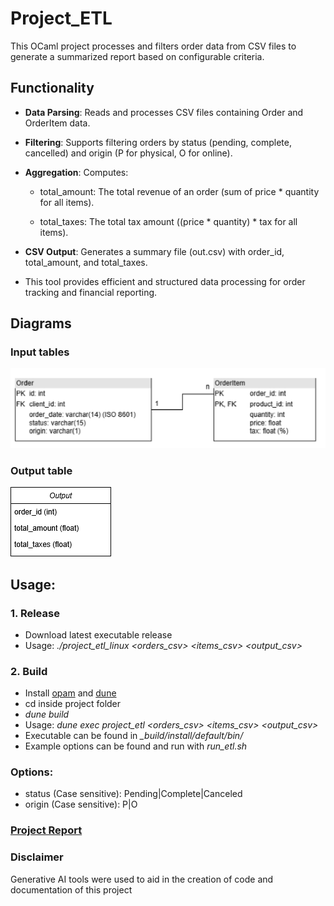# Project_ETL

This OCaml project processes and filters order data from CSV files to generate a summarized report based on configurable criteria.

## Functionality
* **Data Parsing**: Reads and processes CSV files containing Order and OrderItem data.
* **Filtering**: Supports filtering orders by status (pending, complete, cancelled) and origin (P for physical, O for online).
* **Aggregation**: Computes:

    * total_amount: The total revenue of an order (sum of price * quantity for all items).

    * total_taxes: The total tax amount ((price * quantity) * tax for all items).

* **CSV Output**: Generates a summary file (out.csv) with order_id, total_amount, and total_taxes.

* This tool provides efficient and structured data processing for order tracking and financial reporting.

## Diagrams
### Input tables

![image](img/Capturar.PNG)

### Output table

![image](img/output.drawio.png)

## Usage:
### 1. Release

* Download latest executable release
* Usage: <em>./project_etl_linux  <orders_csv> <items_csv> <output_csv> <status> <origin> </em>


### 2. Build
* Install [opam](https://opam.ocaml.org/doc/Install.html) and [dune](https://dune.build/install) 
* cd inside project folder
* <em>dune build</em>
* Usage: <em>dune exec project_etl  <orders_csv> <items_csv> <output_csv> <status> <origin> </em>
* Executable can be found in <em>_build/install/default/bin/</em>
* Example options can be found and run with *run_etl.sh*

### Options:
* status (Case sensitive): Pending|Complete|Canceled
* origin (Case sensitive): P|O

### [Project Report](Project_Report.md)

### Disclaimer
Generative AI tools were used to aid in the creation of code and documentation of this project
